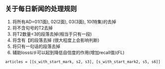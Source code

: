 ## 关于每日新闻的处理规则

1. 将所有AD=01(1面), 02(2面), 03(3面), 10(特集)的去掉
2. 将不含句号的T2去掉
3. 将T2数量<3的段落去掉(相当于只有一段)
4. 将含有【的段落去掉 (很大程度上会影响判断)
5. 将只有一句话的段落去掉
6. 辅助loss`似乎`可以起到降低自信度的作用(增加recall值)(FL)

```
articles = [[s_with_start_mark, s2, s3], [s_with_start_mark2, s5, s6]]
```
